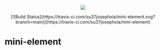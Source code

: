 <p align="center">
  <img src="https://gitee.com/pandafe/element3/raw/master/element_logo.svg">
</p>

<p align="center">
  [![Build Status](https://travis-ci.com/su37josephxia/mini-element.svg?branch=main)](https://travis-ci.com/su37josephxia/mini-element)
</p>

# mini-element

